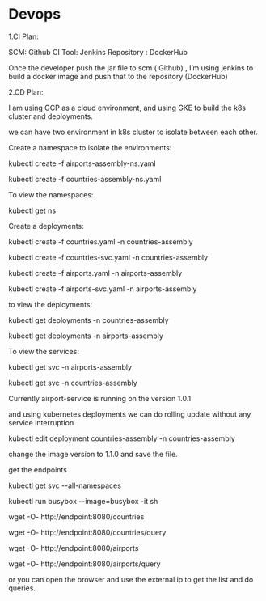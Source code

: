 # Devops

1.CI Plan:

SCM: Github
CI Tool: Jenkins
Repository : DockerHub

Once the developer push the jar file to scm ( Github) , I’m using jenkins to build a docker image and push that to the 
repository (DockerHub)

2.CD Plan:

I am using GCP as a cloud environment, and using GKE to build the k8s cluster and deployments.

we can have two environment in k8s cluster to isolate between each other.

Create a namespace to isolate the environments:

kubectl create -f airports-assembly-ns.yaml

kubectl create -f countries-assembly-ns.yaml

To view the namespaces:

kubectl get ns

Create a deployments:

kubectl create -f countries.yaml -n countries-assembly

kubectl create -f countries-svc.yaml -n countries-assembly

kubectl create -f airports.yaml -n airports-assembly

kubectl create -f airports-svc.yaml -n airports-assembly


to view the deployments:

kubectl get deployments -n countries-assembly

kubectl get deployments -n airports-assembly

To view the services:

kubectl get svc -n airports-assembly

kubectl get svc -n countries-assembly

Currently 
airport-service is running on the version 1.0.1

and using kubernetes deployments we can do rolling update without any service interruption

kubectl edit deployment countries-assembly -n countries-assembly

change the image version to 1.1.0 and save the file.

get the endpoints 

kubectl get svc --all-namespaces

kubectl run busybox --image=busybox -it sh

wget -O- http://endpoint:8080/countries

wget -O- http://endpoint:8080/countries/query

wget -O- http://endpoint:8080/airports

wget -O- http://endpoint:8080/airports/query

or you can open the browser and use the external ip to get the list and do queries.


